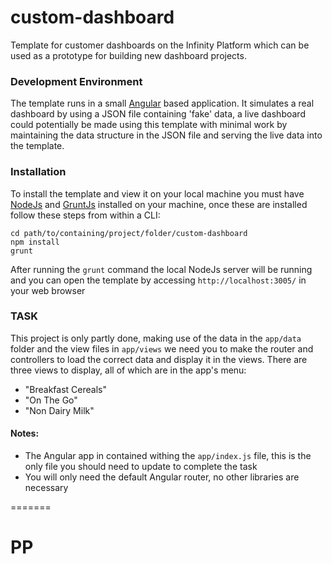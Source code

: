 custom-dashboard
================

Template for customer dashboards on the Infinity Platform which can be used as a prototype for building new dashboard projects.

### Development Environment

The template runs in a small [Angular](https://angularjs.org/) based application. It simulates a real dashboard by using a JSON file containing 'fake' data, a live dashboard could potentially be made using this template with minimal work by maintaining the data structure in the JSON file and serving the live data into the template.

### Installation

To install the template and view it on your local machine you must have [NodeJs](http://nodejs.org/) and [GruntJs](http://gruntjs.com/) installed on your machine, once these are installed follow these steps from within a CLI:

```
cd path/to/containing/project/folder/custom-dashboard
npm install
grunt
```

After running the `grunt` command the local NodeJs server will be running and you can open the template by accessing `http://localhost:3005/` in your web browser

### TASK

This project is only partly done, making use of the data in the `app/data` folder and the view files in `app/views` we need you to make the router and controllers to load the correct data and display it in the views. There are three views to display, all of which are in the app's menu:

- "Breakfast Cereals"
- "On The Go"
- "Non Dairy Milk"

#### Notes:

- The Angular app in contained withing the `app/index.js` file, this is the only file you should need to update to complete the task
- You will only need the default Angular router, no other libraries are necessary

=======
# PP

